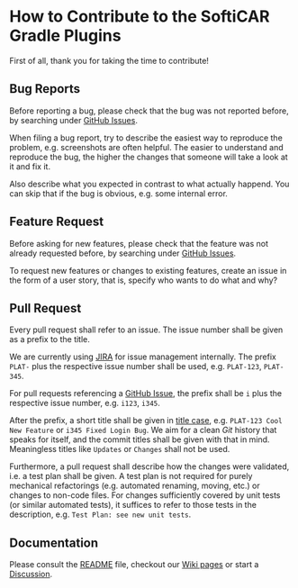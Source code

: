 # How to Contribute to the SoftiCAR Gradle Plugins

First of all, thank you for taking the time to contribute!

## Bug Reports

Before reporting a bug, please check that the bug was not reported before, by searching under [GitHub Issues](../../issues).

When filing a bug report, try to describe the easiest way to reproduce the problem, e.g. screenshots are often helpful.
The easier to understand and reproduce the bug, the higher the changes that someone will take a look at it and fix it.

Also describe what you expected in contrast to what actually happend. You can skip that if the bug is obvious, e.g. some internal error.

## Feature Request

Before asking for new features, please check that the feature was not already requested before, by searching under [GitHub Issues](../../issues).

To request new features or changes to existing features, create an issue in the form of a user story, that is, specify who wants to do what and why?

## Pull Request

Every pull request shall refer to an issue. The issue number shall be given as a prefix to the title.

We are currently using [JIRA](https://www.atlassian.com/software/jira) for issue management internally. The prefix `PLAT-` plus the respective issue number shall be used, e.g. `PLAT-123`, `PLAT-345`. 

For pull requests referencing a [GitHub Issue](../../issues), the prefix shall be `i` plus the respective issue number, e.g. `i123`, `i345`.

After the prefix, a short title shall be given in [title case](https://en.wikipedia.org/wiki/Title_case), e.g. `PLAT-123 Cool New Feature` or `i345 Fixed Login Bug`. We aim for a clean *Git* history that speaks for itself, and the commit titles shall be given with that in mind. Meaningless titles like `Updates` or `Changes` shall not be used.

Furthermore, a pull request shall describe how the changes were validated, i.e. a test plan shall be given. A test plan is not required for purely mechanical refactorings (e.g. automated renaming, moving, etc.) or changes to non-code files. For changes sufficiently covered by unit tests (or similar automated tests), it suffices to refer to those tests in the description, e.g. `Test Plan: see new unit tests`.

## Documentation

Please consult the [README](README.md) file, checkout our [Wiki pages](../../wiki) or start a [Discussion](../../discussions).
